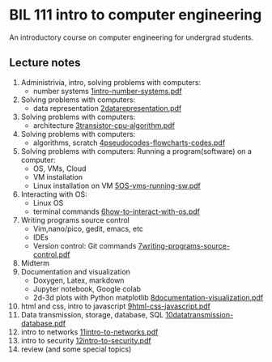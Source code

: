 # BIL 111 intro to computer engineering

An introductory course on computer engineering for undergrad students.

## Lecture notes
1. Administrivia, intro, solving problems with computers: 
   - number systems
   [1intro-number-systems.pdf](lectures/1intro-number-systems.pdf)
2. Solving problems with computers: 
   - data representation
   [2datarepresentation.pdf](lectures/2datarepresentation.pdf)
3. Solving problems with computers: 
   - architecture
   [3transistor-cpu-algorithm.pdf](lectures/3transistor-cpu-algorithm.pdf)
4. Solving problems with computers: 
   - algorithms, scratch
    [4pseudocodes-flowcharts-codes.pdf](lectures/4pseudocodes-flowcharts-codes.pdf)
5. Solving problems with computers: Running a program(software) on a computer: 
   - OS, VMs, Cloud
   - VM installation
   - Linux installation on VM
   [5OS-vms-running-sw.pdf](lectures/5OS-vms-running-sw.pdf)
6. Interacting with OS:
   - Linux OS
   - terminal commands
   [6how-to-interact-with-os.pdf](lectures/6how-to-interact-with-os.pdf)
7. Writing programs source control
   - Vim,nano/pico, gedit, emacs, etc
   - IDEs
   - Version control: Git commands 
  [7writing-programs-source-control.pdf](lectures/7writing-programs-source-control.pdf)
8. Midterm 
9. Documentation and visualization 
   - Doxygen, Latex, markdown 
   - Jupyter notebook, Google colab
   - 2d-3d plots with Python matplotlib
   [8documentation-visualization.pdf](lectures/8documentation-visualization.pdf)
10. html and css, intro to javascript
   [9html-css-javascript.pdf](lectures/9html-css-javascript.pdf)
11. Data transmission, storage, database, SQL
   [10datatransmission-database.pdf](lectures/10datatransmission-database.pdf)
12. intro to networks
    [11intro-to-networks.pdf](lectures/11intro-to-networks.pdf)
13. intro to security
     [12intro-to-security.pdf](lectures/12intro-to-security.pdf)
14. review (and some special topics)
